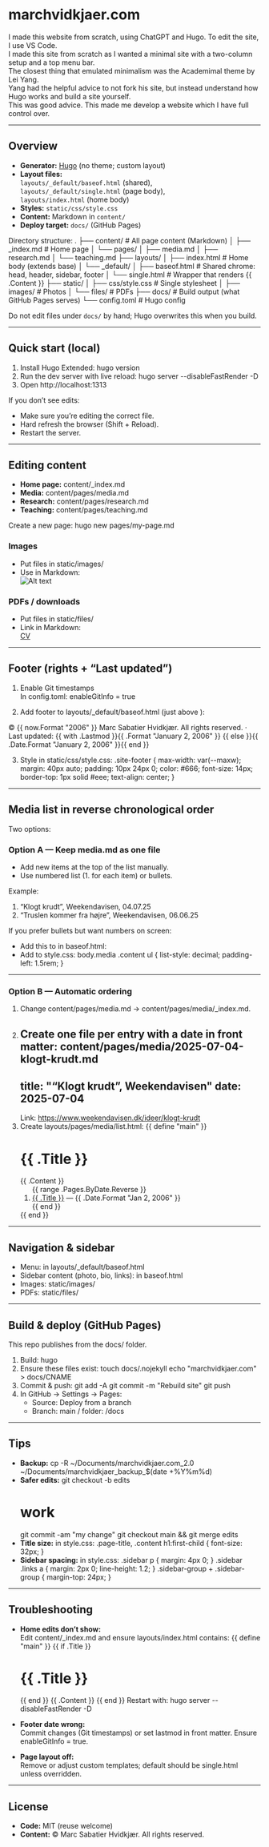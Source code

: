# marchvidkjaer.com

I made this website from scratch, using ChatGPT and Hugo. To edit the site, I use VS Code.  
I made this site from scratch as I wanted a minimal site with a two-column setup and a top menu bar.  
The closest thing that emulated minimalism was the Academimal theme by Lei Yang.  
Yang had the helpful advice to not fork his site, but instead understand how Hugo works and build a site yourself.  
This was good advice. This made me develop a website which I have full control over.

---

## Overview

- **Generator:** [Hugo](https://gohugo.io/) (no theme; custom layout)
- **Layout files:**  
  `layouts/_default/baseof.html` (shared),  
  `layouts/_default/single.html` (page body),  
  `layouts/index.html` (home body)
- **Styles:** `static/css/style.css`
- **Content:** Markdown in `content/`
- **Deploy target:** `docs/` (GitHub Pages)

Directory structure:
.
├── content/                    # All page content (Markdown)
│   ├── _index.md               # Home page
│   └── pages/
│       ├── media.md
│       ├── research.md
│       └── teaching.md
├── layouts/
│   ├── index.html              # Home body (extends base)
│   └── _default/
│       ├── baseof.html         # Shared chrome: head, header, sidebar, footer
│       └── single.html         # Wrapper that renders {{ .Content }}
├── static/
│   ├── css/style.css           # Single stylesheet
│   ├── images/                 # Photos
│   └── files/                  # PDFs
├── docs/                       # Build output (what GitHub Pages serves)
└── config.toml                 # Hugo config

Do not edit files under `docs/` by hand; Hugo overwrites this when you build.

---

## Quick start (local)

1. Install Hugo Extended:
   hugo version
2. Run the dev server with live reload:
   hugo server --disableFastRender -D
3. Open http://localhost:1313

If you don’t see edits:
- Make sure you’re editing the correct file.
- Hard refresh the browser (Shift + Reload).
- Restart the server.

---

## Editing content

- **Home page:** content/_index.md
- **Media:** content/pages/media.md
- **Research:** content/pages/research.md
- **Teaching:** content/pages/teaching.md

Create a new page:
hugo new pages/my-page.md

### Images
- Put files in static/images/
- Use in Markdown:  
  ![Alt text](/images/filename.jpg)

### PDFs / downloads
- Put files in static/files/
- Link in Markdown:  
  [CV](/files/cv_2024.pdf)

---

## Footer (rights + “Last updated”)

1) Enable Git timestamps  
In config.toml:
enableGitInfo = true

2) Add footer to layouts/_default/baseof.html (just above </body>):
<footer class="site-footer">
  <span>© {{ now.Format "2006" }} Marc Sabatier Hvidkjær. All rights reserved.</span>
  <span> · Last updated:
    {{ with .Lastmod }}{{ .Format "January 2, 2006" }}
    {{ else }}{{ .Date.Format "January 2, 2006" }}{{ end }}
  </span>
</footer>

3) Style in static/css/style.css:
.site-footer {
  max-width: var(--maxw);
  margin: 40px auto;
  padding: 10px 24px 0;
  color: #666;
  font-size: 14px;
  border-top: 1px solid #eee;
  text-align: center;
}

---

## Media list in reverse chronological order

Two options:

### Option A — Keep media.md as one file
- Add new items at the top of the list manually.
- Use numbered list (1. for each item) or bullets.

Example:
1. “Klogt krudt”, Weekendavisen, 04.07.25
1. “Truslen kommer fra højre”, Weekendavisen, 06.06.25

If you prefer bullets but want numbers on screen:
- Add this to <body> in baseof.html:
  <body class="{{ .File.ContentBaseName | lower }}">
- Add to style.css:
  body.media .content ul { list-style: decimal; padding-left: 1.5rem; }

---

### Option B — Automatic ordering
1. Change content/pages/media.md → content/pages/media/_index.md.
2. Create one file per entry with a date in front matter:
   content/pages/media/2025-07-04-klogt-krudt.md
   ---
   title: "“Klogt krudt”, Weekendavisen"
   date: 2025-07-04
   ---
   Link: https://www.weekendavisen.dk/ideer/klogt-krudt
3. Create layouts/pages/media/list.html:
   {{ define "main" }}
     <h1 class="page-title">{{ .Title }}</h1>
     {{ .Content }}
     <ol>
       {{ range .Pages.ByDate.Reverse }}
         <li>
           <a href="{{ .Permalink }}">{{ .Title }}</a>
           — {{ .Date.Format "Jan 2, 2006" }}
         </li>
       {{ end }}
     </ol>
   {{ end }}

---

## Navigation & sidebar

- Menu: in layouts/_default/baseof.html
- Sidebar content (photo, bio, links): in baseof.html
- Images: static/images/
- PDFs: static/files/

---

## Build & deploy (GitHub Pages)

This repo publishes from the docs/ folder.

1. Build:
   hugo
2. Ensure these files exist:
   touch docs/.nojekyll
   echo "marchvidkjaer.com" > docs/CNAME
3. Commit & push:
   git add -A
   git commit -m "Rebuild site"
   git push
4. In GitHub → Settings → Pages:  
   - Source: Deploy from a branch  
   - Branch: main / folder: /docs

---

## Tips

- **Backup:**
  cp -R ~/Documents/marchvidkjaer.com_2.0 ~/Documents/marchvidkjaer_backup_$(date +%Y%m%d)
- **Safer edits:**
  git checkout -b edits
  # work
  git commit -am "my change"
  git checkout main && git merge edits
- **Title size:** in style.css:
  .page-title, .content h1:first-child { font-size: 32px; }
- **Sidebar spacing:** in style.css:
  .sidebar p { margin: 4px 0; }
  .sidebar .links a { margin: 2px 0; line-height: 1.2; }
  .sidebar-group + .sidebar-group { margin-top: 24px; }

---

## Troubleshooting

- **Home edits don’t show:**  
  Edit content/_index.md and ensure layouts/index.html contains:
  {{ define "main" }}
    {{ if .Title }}<h1 class="page-title">{{ .Title }}</h1>{{ end }}
    {{ .Content }}
  {{ end }}
  Restart with:
  hugo server --disableFastRender -D

- **Footer date wrong:**  
  Commit changes (Git timestamps) or set lastmod in front matter. Ensure enableGitInfo = true.

- **Page layout off:**  
  Remove or adjust custom templates; default should be single.html unless overridden.

---

## License

- **Code:** MIT (reuse welcome)  
- **Content:** © Marc Sabatier Hvidkjær. All rights reserved.
